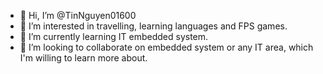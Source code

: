 - 👋 Hi, I’m @TinNguyen01600
- 👀 I’m interested in travelling, learning languages and FPS games.
- 🌱 I’m currently learning IT embedded system.
- 💞️ I’m looking to collaborate on embedded system or any IT area, which I'm willing to learn more about. 

<!---
TinNguyen01600/TinNguyen01600 is a ✨ special ✨ repository because its `README.md` (this file) appears on your GitHub profile.
You can click the Preview link to take a look at your changes.
--->
